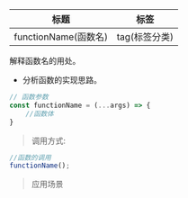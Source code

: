 |  标题   | 标签  |
|  ----  | ----  |
| functionName(函数名) | tag(标签分类) |

解释函数名的用处。

* 分析函数的实现思路。

```js
// 函数参数
const functionName = (...args) => {
    //函数体
}
```

> 调用方式:

```js
//函数的调用
functionName();
```

> 应用场景